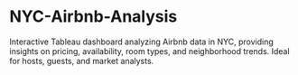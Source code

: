 # NYC-Airbnb-Analysis
Interactive Tableau dashboard analyzing Airbnb data in NYC, providing insights on pricing, availability, room types, and neighborhood trends. Ideal for hosts, guests, and market analysts.
